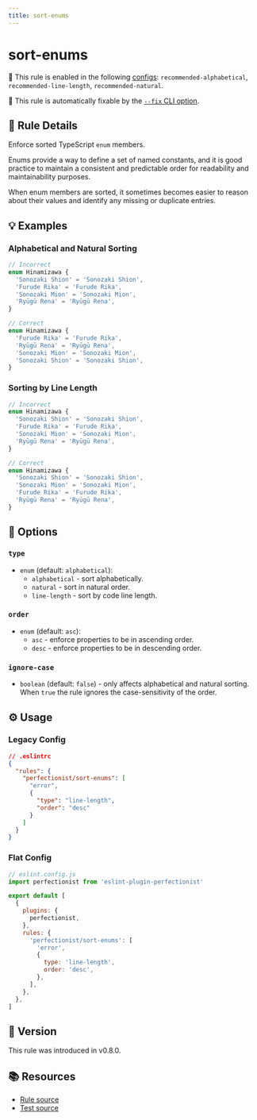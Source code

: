 ```yaml
---
title: sort-enums
---
```


# sort-enums

💼 This rule is enabled in the following [configs](/configs/): `recommended-alphabetical`, `recommended-line-length`, `recommended-natural`.

🔧 This rule is automatically fixable by the [`--fix` CLI option](https://eslint.org/docs/latest/user-guide/command-line-interface#--fix).

<!-- end auto-generated rule header -->

## 📖 Rule Details

Enforce sorted TypeScript `enum` members.

Enums provide a way to define a set of named constants, and it is good practice to maintain a consistent and predictable order for readability and maintainability purposes.

When enum members are sorted, it sometimes becomes easier to reason about their values and identify any missing or duplicate entries.

## 💡 Examples

### Alphabetical and Natural Sorting

```ts
// Incorrect
enum Hinamizawa {
  'Sonozaki Shion' = 'Sonozaki Shion',
  'Furude Rika' = 'Furude Rika',
  'Sonozaki Mion' = 'Sonozaki Mion',
  'Ryūgū Rena' = 'Ryūgū Rena',
}

// Correct
enum Hinamizawa {
  'Furude Rika' = 'Furude Rika',
  'Ryūgū Rena' = 'Ryūgū Rena',
  'Sonozaki Mion' = 'Sonozaki Mion',
  'Sonozaki Shion' = 'Sonozaki Shion',
}
```

### Sorting by Line Length

```ts
// Incorrect
enum Hinamizawa {
  'Sonozaki Shion' = 'Sonozaki Shion',
  'Furude Rika' = 'Furude Rika',
  'Sonozaki Mion' = 'Sonozaki Mion',
  'Ryūgū Rena' = 'Ryūgū Rena',
}

// Correct
enum Hinamizawa {
  'Sonozaki Shion' = 'Sonozaki Shion',
  'Sonozaki Mion' = 'Sonozaki Mion',
  'Furude Rika' = 'Furude Rika',
  'Ryūgū Rena' = 'Ryūgū Rena',
}
```

## 🔧 Options

### `type`

- `enum` (default: `alphabetical`):
  - `alphabetical` - sort alphabetically.
  - `natural` - sort in natural order.
  - `line-length` - sort by code line length.

### `order`

- `enum` (default: `asc`):
  - `asc` - enforce properties to be in ascending order.
  - `desc` - enforce properties to be in descending order.

### `ignore-case`

- `boolean` (default: `false`) - only affects alphabetical and natural sorting. When `true` the rule ignores the case-sensitivity of the order.

## ⚙️ Usage

### Legacy Config

```json
// .eslintrc
{
  "rules": {
    "perfectionist/sort-enums": [
      "error",
      {
        "type": "line-length",
        "order": "desc"
      }
    ]
  }
}
```

### Flat Config

```js
// eslint.config.js
import perfectionist from 'eslint-plugin-perfectionist'

export default [
  {
    plugins: {
      perfectionist,
    },
    rules: {
      'perfectionist/sort-enums': [
        'error',
        {
          type: 'line-length',
          order: 'desc',
        },
      ],
    },
  },
]
```

## 🚀 Version

This rule was introduced in v0.8.0.

## 📚 Resources

- [Rule source](https://github.com/azat-io/eslint-plugin-perfectionist/blob/main/rules/sort-enums.ts)
- [Test source](https://github.com/azat-io/eslint-plugin-perfectionist/blob/main/test/sort-enums.test.ts)
